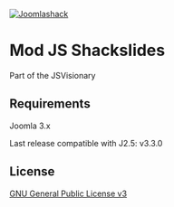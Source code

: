 [![Joomlashack](https://www.joomlashack.com/images/logo_circle_small.png)](https://www.joomlashack.com)

Mod JS Shackslides
=============

Part of the JSVisionary

## Requirements

Joomla 3.x

Last release compatible with J2.5: v3.3.0

## License

[GNU General Public License v3](http://www.gnu.org/copyleft/gpl.html)
